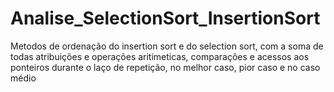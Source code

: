 # Analise_SelectionSort_InsertionSort
 Metodos de ordenação do insertion sort e do selection sort, com a soma de todas atribuições e operações aritimeticas, comparações e acessos aos ponteiros durante o laço de repetição, no melhor caso, pior caso e no caso médio
